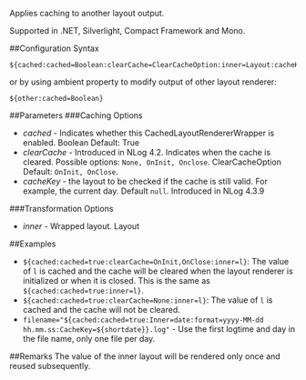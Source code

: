 Applies caching to another layout output. 

Supported in .NET, Silverlight, Compact Framework and Mono.

##Configuration Syntax
```
${cached:cached=Boolean:clearCache=ClearCacheOption:inner=Layout:cacheKey=Layout}
```

or by using ambient property to modify output of other layout renderer:

```
${other:cached=Boolean}
```

##Parameters
###Caching Options
* _cached_ - Indicates whether this CachedLayoutRendererWrapper is enabled. Boolean Default: True
* _clearCache_ - Introduced in NLog 4.2. Indicates when the cache is cleared. Possible options: `None, OnInit, Onclose`.  ClearCacheOption Default: `OnInit, OnClose`. 
* _cacheKey_ - the layout to be checked if the cache is still valid. For example, the current day. Default `null`. Introduced in NLog 4.3.9

###Transformation Options
* _inner_ - Wrapped layout. Layout


##Examples
* `${cached:cached=true:clearCache=OnInit,OnClose:inner=l}`: The value of `l` is cached and the cache will be cleared when the layout renderer is initialized or when it is closed. This is the same as `${cached:cached=true:inner=l}`.
* `${cached:cached=true:clearCache=None:inner=l}`: The value of `l` is cached and the cache will not be cleared.
* `filename="${cached:cached=true:Inner=date:format=yyyy-MM-dd hh.mm.ss:CacheKey=${shortdate}}.log"` -  Use the first logtime and day in the file name, only one file per day.

##Remarks
The value of the inner layout will be rendered only once and reused subsequently.
